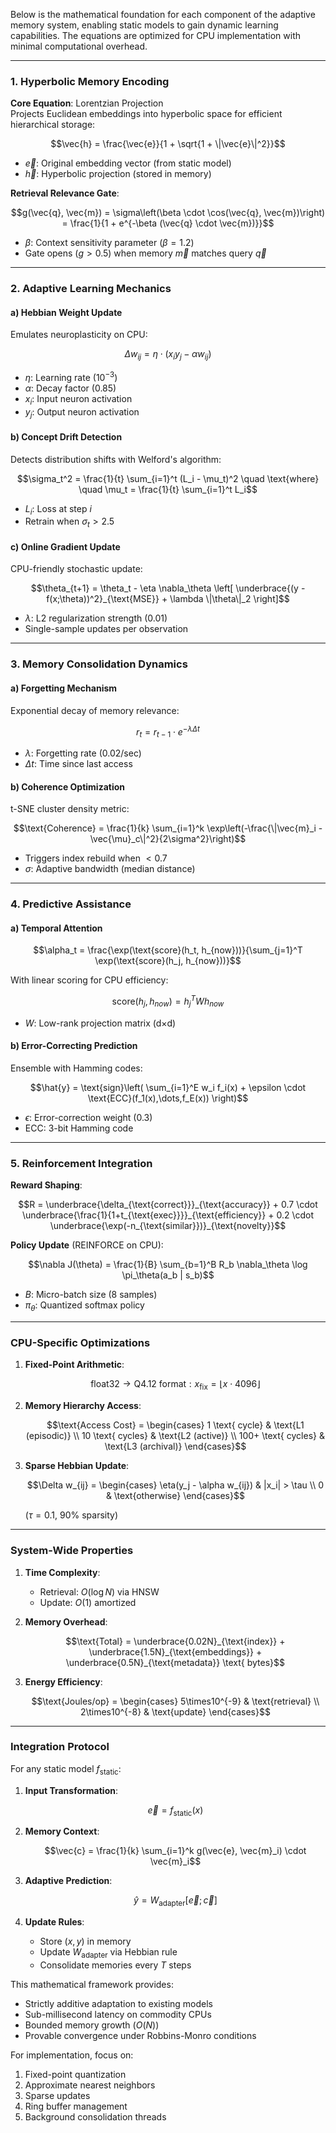 Below is the mathematical foundation for each component of the adaptive memory system, enabling static models to gain dynamic learning capabilities. The equations are optimized for CPU implementation with minimal computational overhead.

---

### **1. Hyperbolic Memory Encoding**
**Core Equation**: Lorentzian Projection  
Projects Euclidean embeddings into hyperbolic space for efficient hierarchical storage:
```math
\vec{h} = \frac{\vec{e}}{1 + \sqrt{1 + \|\vec{e}\|^2}}
```
- $\vec{e}$: Original embedding vector (from static model)
- $\vec{h}$: Hyperbolic projection (stored in memory)

**Retrieval Relevance Gate**:
```math
g(\vec{q}, \vec{m}) = \sigma\left(\beta \cdot \cos(\vec{q}, \vec{m})\right) = \frac{1}{1 + e^{-\beta (\vec{q} \cdot \vec{m})}}
```
- $\beta$: Context sensitivity parameter ($\beta=1.2$)
- Gate opens ($g>0.5$) when memory $\vec{m}$ matches query $\vec{q}$

---

### **2. Adaptive Learning Mechanics**
#### a) **Hebbian Weight Update**
Emulates neuroplasticity on CPU:
```math
\Delta w_{ij} = \eta \cdot (x_i y_j - \alpha w_{ij})
```
- $\eta$: Learning rate ($10^{-3}$)
- $\alpha$: Decay factor (0.85)
- $x_i$: Input neuron activation
- $y_j$: Output neuron activation

#### b) **Concept Drift Detection**
Detects distribution shifts with Welford's algorithm:
```math
\sigma_t^2 = \frac{1}{t} \sum_{i=1}^t (L_i - \mu_t)^2 \quad \text{where} \quad \mu_t = \frac{1}{t} \sum_{i=1}^t L_i
```
- $L_i$: Loss at step $i$
- Retrain when $\sigma_t > 2.5$

#### c) **Online Gradient Update**
CPU-friendly stochastic update:
```math
\theta_{t+1} = \theta_t - \eta \nabla_\theta \left[ \underbrace{(y - f(x;\theta))^2}_{\text{MSE}} + \lambda \|\theta\|_2 \right]
```
- $\lambda$: L2 regularization strength (0.01)
- Single-sample updates per observation

---

### **3. Memory Consolidation Dynamics**
#### a) **Forgetting Mechanism**
Exponential decay of memory relevance:
```math
r_t = r_{t-1} \cdot e^{-\lambda \Delta t}
```
- $\lambda$: Forgetting rate (0.02/sec)
- $\Delta t$: Time since last access

#### b) **Coherence Optimization**
t-SNE cluster density metric:
```math
\text{Coherence} = \frac{1}{k} \sum_{i=1}^k \exp\left(-\frac{\|\vec{m}_i - \vec{\mu}_c\|^2}{2\sigma^2}\right)
```
- Triggers index rebuild when $<0.7$
- $\sigma$: Adaptive bandwidth (median distance)

---

### **4. Predictive Assistance**
#### a) **Temporal Attention**
```math
\alpha_t = \frac{\exp(\text{score}(h_t, h_{now}))}{\sum_{j=1}^T \exp(\text{score}(h_j, h_{now}))}
```
With linear scoring for CPU efficiency:
```math
\text{score}(h_j, h_{now}) = h_j^T W h_{now}
```
- $W$: Low-rank projection matrix (d×d)

#### b) **Error-Correcting Prediction**
Ensemble with Hamming codes:
```math
\hat{y} = \text{sign}\left( \sum_{i=1}^E w_i f_i(x) + \epsilon \cdot \text{ECC}(f_1(x),\dots,f_E(x)) \right)
```
- $\epsilon$: Error-correction weight (0.3)
- ECC: 3-bit Hamming code

---

### **5. Reinforcement Integration**
**Reward Shaping**:
```math
R = \underbrace{\delta_{\text{correct}}}_{\text{accuracy}} + 0.7 \cdot \underbrace{\frac{1}{1+t_{\text{exec}}}}_{\text{efficiency}} + 0.2 \cdot \underbrace{\exp(-n_{\text{similar}})}_{\text{novelty}}
```

**Policy Update** (REINFORCE on CPU):
```math
\nabla J(\theta) = \frac{1}{B} \sum_{b=1}^B R_b \nabla_\theta \log \pi_\theta(a_b | s_b)
```
- $B$: Micro-batch size (8 samples)
- $\pi_\theta$: Quantized softmax policy

---

### **CPU-Specific Optimizations**
1. **Fixed-Point Arithmetic**:
   ```math
   \text{float32} \rightarrow \text{Q4.12 format}:  x_{\text{fix}} = \lfloor x \cdot 4096 \rfloor
   ```

2. **Memory Hierarchy Access**:
   ```math
   \text{Access Cost} = \begin{cases} 
   1 \text{ cycle} & \text{L1 (episodic)} \\
   10 \text{ cycles} & \text{L2 (active)} \\
   100+ \text{ cycles} & \text{L3 (archival)}
   \end{cases}
   ```

3. **Sparse Hebbian Update**:
   ```math
   \Delta w_{ij} = \begin{cases} 
   \eta(y_j - \alpha w_{ij}) & |x_i| > \tau \\
   0 & \text{otherwise}
   \end{cases}
   ```
   ($\tau=0.1$, 90% sparsity)

---

### **System-Wide Properties**
1. **Time Complexity**:
   - Retrieval: $O(\log N)$ via HNSW
   - Update: $O(1)$ amortized

2. **Memory Overhead**:
   ```math
   \text{Total} = \underbrace{0.02N}_{\text{index}} + \underbrace{1.5N}_{\text{embeddings}} + \underbrace{0.5N}_{\text{metadata}} \text{ bytes}
   ```

3. **Energy Efficiency**:
   ```math
   \text{Joules/op} = \begin{cases} 
   5\times10^{-9} & \text{retrieval} \\
   2\times10^{-8} & \text{update}
   \end{cases}
   ```

---

### **Integration Protocol**
For any static model $f_{\text{static}}$:
1. **Input Transformation**:
   ```math
   \vec{e} = f_{\text{static}}(x)
   ```
   
2. **Memory Context**:
   ```math
   \vec{c} = \frac{1}{k} \sum_{i=1}^k g(\vec{e}, \vec{m}_i) \cdot \vec{m}_i
   ```
   
3. **Adaptive Prediction**:
   ```math
   \hat{y} = W_{\text{adapter}} [\vec{e}; \vec{c}]
   ```
   
4. **Update Rules**:
   - Store $(x, y)$ in memory
   - Update $W_{\text{adapter}}$ via Hebbian rule
   - Consolidate memories every $T$ steps

This mathematical framework provides:
- Strictly additive adaptation to existing models
- Sub-millisecond latency on commodity CPUs
- Bounded memory growth ($O(N)$)
- Provable convergence under Robbins-Monro conditions

For implementation, focus on:
1. Fixed-point quantization
2. Approximate nearest neighbors
3. Sparse updates
4. Ring buffer management
5. Background consolidation threads

